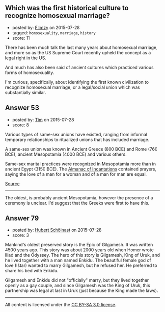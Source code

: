 ## Which was the first historical culture to recognize homosexual marriage?

- posted by: [Flimzy](https://stackexchange.com/users/7879/flimzy) on 2015-07-28
- tagged: `homosexuality`, `marriage`, `history`
- score: 11

There has been much talk the last many years about homosexual marriage, and more so as the US Supreme Court recently upheld the concept as a legal right in the US.

And much has also been said of ancient cultures which practiced various forms of homosexuality.

I'm curious, specifically, about identifying the first known civilization to recognize homosexual marriage, or a legal/social union which was substantially similar.


## Answer 53

- posted by: [Tim](https://stackexchange.com/users/3203697/tim) on 2015-07-28
- score: 8

<p>Various types of same-sex unions have existed, ranging from informal temporary relationships to ritualized unions that has included marriage.</p>

<p>A same-sex union was known in Ancient Greece (800 BCE) and Rome (760 BCE), ancient Mesopotamia (4000 BCE) and various others.</p>

<p>Same-sex marital practices were recognized in Mesopotamia more than in ancient Egypt (3150 BCE). The <a href="https://en.wikipedia.org/wiki/Akkadian_literature">Almanac of Incantations</a> contained prayers, saying the love of a man for a woman and of a man for man are equal.</p>

<p><a href="https://en.wikipedia.org/wiki/History_of_same-sex_unions">Source</a></p>

<hr>

<p>The oldest, is probably ancient Mesopotamia, however the presence of a ceremony is unclear. I'd suggest that the Greeks were first to have this.</p>



## Answer 79

- posted by: [Hubert Schölnast](https://stackexchange.com/users/1366381/hubert-sch-lnast) on 2015-07-28
- score: 3

Mankind's oldest preserved story is the Epic of Gilgamesh. It was written 4500 years ago. This story was about 2000 years old when Homer wrote Iliad and the Odyssey. The hero of this story is Gilgamesh, King of Uruk, and he lived together with a man named Enkidu. The beautiful female god of love (Ištar) wanted to marry Gilgamesh, but he refused her. He preferred to share his bed with Enkidu.

Gilgamesh and Enkidu did not "officially" marry, but they lived together openly as a gay couple, and since Gilgamesh was the King of Uruk, this partnership was legal at last in Uruk (just because the King made the laws).



---

All content is licensed under the [CC BY-SA 3.0 license](https://creativecommons.org/licenses/by-sa/3.0/).
